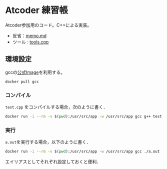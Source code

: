 # Atcoder 練習帳

Atcoder参加用のコード。C++による実装。

- 反省：[memo.md](./memo.md)
- ツール : [tools.cpp](./tools.cpp)

## 環境設定

gccの[公式Image](https://hub.docker.com/_/gcc)を利用する。

```
docker pull gcc
```

### コンパイル

`test.cpp` をコンパイルする場合，次のように書く．

```bash
docker run -i --rm -v $(pwd):/usr/src/app -w /usr/src/app gcc g++ test.cpp
```

### 実行

`a.out`を実行する場合，以下のように書く．

```bash
docker run -i --rm -v $(pwd):/usr/src/app -w /usr/src/app gcc ./a.out
```

エイリアスとしてそれぞれ設定しておくと便利．
